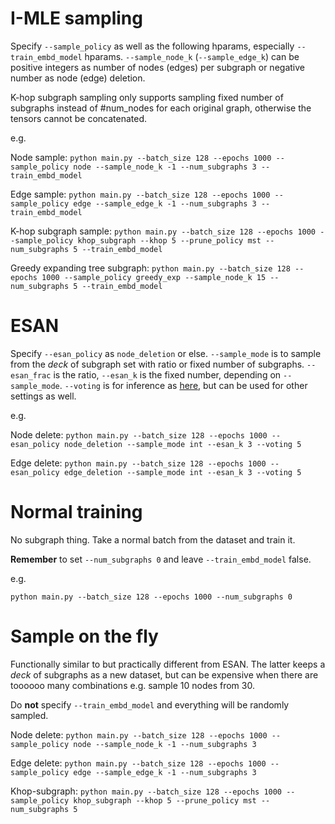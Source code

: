 # I-MLE sampling
Specify `--sample_policy` as well as the following hparams, especially `--train_embd_model` hparams. `--sample_node_k` (`--sample_edge_k`) can be positive integers as number of nodes (edges) per subgraph or negative number as node (edge) deletion. 

K-hop subgraph sampling only supports sampling fixed number of subgraphs instead of #num_nodes for each original graph, otherwise the tensors cannot be concatenated.

e.g.

Node sample: `python main.py --batch_size 128 --epochs 1000 --sample_policy node --sample_node_k -1 --num_subgraphs 3 --train_embd_model`

Edge sample: `python main.py --batch_size 128 --epochs 1000 --sample_policy edge --sample_edge_k -1 --num_subgraphs 3 --train_embd_model`

K-hop subgraph sample: `python main.py --batch_size 128 --epochs 1000 --sample_policy khop_subgraph --khop 5 --prune_policy mst --num_subgraphs 5 --train_embd_model`

Greedy expanding tree subgraph: `python main.py --batch_size 128 --epochs 1000 --sample_policy greedy_exp --sample_node_k 15 --num_subgraphs 5 --train_embd_model`

# ESAN
Specify `--esan_policy` as `node_deletion` or else. `--sample_mode` is to sample from the _deck_ of subgraph set with ratio or fixed number of subgraphs. `--esan_frac` is the ratio, `--esan_k` is the fixed number, depending on `--sample_mode`. `--voting` is for inference as [here](https://github.com/beabevi/ESAN/blob/98b6c346e8bca77db1597f88bac78178871e652c/main.py#L121), but can be used for other settings as well. 

e.g. 

Node delete: `python main.py --batch_size 128 --epochs 1000 --esan_policy node_deletion --sample_mode int --esan_k 3 --voting 5`

Edge delete: `python main.py --batch_size 128 --epochs 1000 --esan_policy edge_deletion --sample_mode int --esan_k 3 --voting 5`

# Normal training

No subgraph thing. Take a normal batch from the dataset and train it. 

__Remember__ to set `--num_subgraphs 0` and leave `--train_embd_model` false.

e.g.

`python main.py --batch_size 128 --epochs 1000 --num_subgraphs 0`

# Sample on the fly

Functionally similar to but practically different from ESAN. The latter keeps a _deck_ of subgraphs as a new dataset, but can be expensive when there are toooooo many combinations e.g. sample 10 nodes from 30.

Do __not__ specify `--train_embd_model` and everything will be randomly sampled.  

Node delete: `python main.py --batch_size 128 --epochs 1000 --sample_policy node --sample_node_k -1 --num_subgraphs 3`

Edge delete: `python main.py --batch_size 128 --epochs 1000 --sample_policy edge --sample_edge_k -1 --num_subgraphs 3`

Khop-subgraph: `python main.py --batch_size 128 --epochs 1000 --sample_policy khop_subgraph --khop 5 --prune_policy mst --num_subgraphs 5`